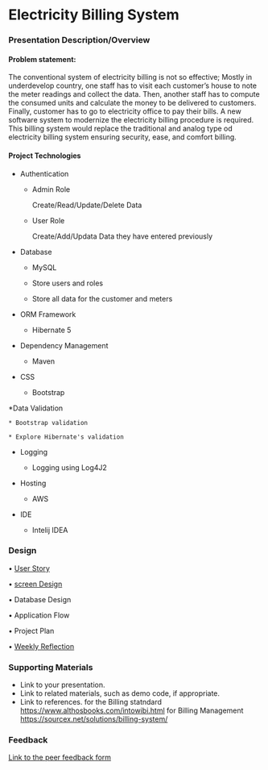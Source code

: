 # Electricity Billing System
	
### Presentation Description/Overview
####  Problem statement:

The conventional system of electricity billing is not so effective; Mostly in underdevelop country, one staff has to visit each customer’s house to note the meter readings and collect the data. Then, another staff has to compute the consumed units and calculate the money to be delivered to customers. Finally, customer has to go to electricity office to pay their bills.
A new software system to modernize the electricity billing procedure is required. This billing system would replace the traditional and analog type od electricity billing system ensuring security, ease, and comfort billing.

####  Project Technologies
* Authentication

    * Admin Role
                
         Create/Read/Update/Delete Data
    *  User Role   
            
         Create/Add/Updata Data they have entered previously
 * Database
 
    * MySQL
    
    * Store users and roles
    
    * Store all data for the customer and meters  
            
 * ORM Framework
 
    * Hibernate 5
               
 * Dependency Management
 
    * Maven  
               
 * CSS

    * Bootstrap
    
 *Data Validation
 
    * Bootstrap validation

    * Explore Hibernate's validation 
    
 * Logging 
 
    * Logging using Log4J2   
      
 * Hosting 
 
    * AWS
    
 * IDE
 
    * Intelij IDEA   
    
### Design

• [User Story](UserStories.md)

• [screen Design](https://a3s18l.axshare.com)

•	Database Design

•	Application Flow

•	Project Plan

•	[Weekly Reflection](journal.md)



### Supporting Materials 

* Link to your presentation.
* Link to related materials, such as demo code, if appropriate. 
* Link to references. 
 for the Billing statndard https://www.althosbooks.com/intowibi.html
 for Billing Management https://sourcex.net/solutions/billing-system/

### Feedback

[Link to the peer feedback form](Feedback.md)
